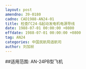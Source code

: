 ```yaml
---
layout: post
amendno: 39-0180
cadno: CAD1988-AN24-01
title: 检查ΓC24-Б起动发电机电源导线
date: 1988-07-01 00:00:00 +0800
effdate: 1988-07-01 00:00:00 +0800
tag: AN24
categories: 中国民航局适航司
author: 刘加祯
---
```


##适用范围:
AN-24PB型飞机

